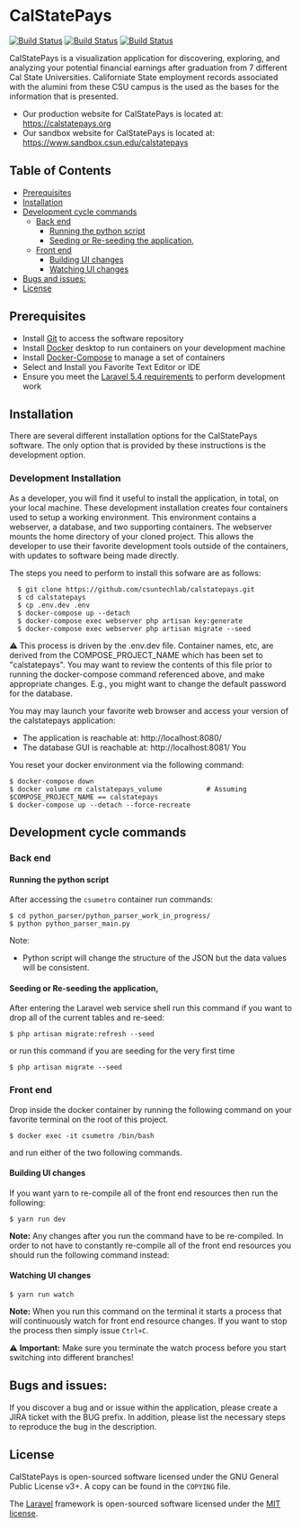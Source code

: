 # CalStatePays

[![Build Status](https://travis-ci.com/csun-metalab/calstatepays.svg?token=e9qZAYzzq9K9MQ8bgdpF&branch=dev)](https://travis-ci.com/csun-metalab/calstatepays) [![Build Status](https://travis-ci.com/csun-metalab/calstatepays.svg?token=e9qZAYzzq9K9MQ8bgdpF&branch=demo)](https://travis-ci.com/csun-metalab/calstatepays) [![Build Status](https://travis-ci.com/csun-metalab/calstatepays.svg?token=e9qZAYzzq9K9MQ8bgdpF&branch=master)](https://travis-ci.com/csun-metalab/calstatepays)

CalStatePays is a visualization application for discovering, exploring, and analyzing your potential financial earnings after graduation from 7 different Cal State Universities.  Californiate State employment records associated with the alumini from these CSU campus is the used as the bases for the information that is presented.

* Our production website for CalStatePays is located at: https://calstatepays.org
* Our sandbox website for CalStatePays is located at: https://www.sandbox.csun.edu/calstatepays


## Table of Contents
<!-- TOC -->
  - [Prerequisites](#prerequisites)
  - [Installation](#installation)
  - [Development cycle commands](#development-cycle-commands)
       - [Back end](#back-end)
          - [Running the python script](#running-the-python-script)
          - [Seeding or Re-seeding the application,](#seeding-or-re-seeding-the-application)
       - [Front end](#front-end)
          - [Building UI changes](#building-ui-changes)
          - [Watching UI changes](#watching-ui-changes)
  - [Bugs and issues:](#bugs-and-issues)
  - [License](#license)

<!-- /TOC -->

## Prerequisites

- Install [Git](https://git-scm.com/downloads) to access the software repository
- Install [Docker](https://docs.docker.com/install/) desktop to run containers on your development machine
- Install [Docker-Compose](https://docs.docker.com/compose/install/) to manage a set of containers
- Select and Install you Favorite Text Editor or IDE
- Ensure you meet the [Laravel 5.4 requirements](https://laravel.com/docs/5.4) to perform development work

## Installation

There are several different installation options for the CalStatePays software.  The only option that is provided by these instructions is the development option.


### Development Installation
As a developer, you will find it useful to install the application, in total, on your local machine.  These development installation creates four containers used to setup a working environment. This environment contains a webserver, a database, and two supporting containers.  The webserver mounts the home directory of your cloned project. This allows the developer to use their favorite development tools outside of the containers, with updates to software being made directly.

The steps you need to perform to install this sofware are as follows:
```
  $ git clone https://github.com/csuntechlab/calstatepays.git
  $ cd calstatepays
  $ cp .env.dev .env
  $ docker-compose up --detach
  $ docker-compose exec webserver php artisan key:generate
  $ docker-compose exec webserver php artisan migrate --seed
```

⚠️ This process is driven by the .env.dev file.  Container names, etc, are derived from the COMPOSE_PROJECT_NAME which has been set to "calstatepays". You may want to review the contents of this file prior to running the docker-compose command referenced above, and make appropriate changes.  E.g., you might want to change the default password for the database.

You may may launch your favorite web browser and access your version of the calstatepays application:
  * The application is reachable at: http://localhost:8080/
  * The database GUI is reachable at: http://localhost:8081/
You 

You reset your docker environment via the following command:
```
$ docker-compose down
$ docker volume rm calstatepays_volume           # Assuming $COMPOSE_PROJECT_NAME == calstatepays
$ docker-compose up --detach --force-recreate
```

## Development cycle commands

### Back end

#### Running the python script
After accessing the `csumetro` container run commands:

```
$ cd python_parser/python_parser_work_in_progress/
$ python python_parser_main.py
```

Note:
- Python script will change the structure of the JSON but the data values will be consistent.  


#### Seeding or Re-seeding the application,

After entering the Laravel web service shell run this command if you want to drop all of the current tables and re-seed:

```
$ php artisan migrate:refresh --seed
```

or run this command if you are seeding for the very first time

```
$ php artisan migrate --seed
```

### Front end

Drop inside the docker container by running the following command on your favorite terminal on the root of this project.

```
$ docker exec -it csumetro /bin/bash 
```
and run either of the two following commands.

#### Building UI changes

If you want yarn to re-compile all of the front end resources then run the following:

```
$ yarn run dev
```

**Note:** Any changes after you run the command have to be re-compiled. In order to not have to constantly re-compile all of the front end resources you should run the following command instead:

#### Watching UI changes

```
$ yarn run watch
```

**Note:** When you run this command on the terminal it starts a process that will continuously watch for front end resource changes. If you want to stop the process then simply issue `Ctrl+C`.

⚠️ **Important:** Make sure you terminate the watch process before you start switching into different branches!

## Bugs and issues:

If you discover a bug and or issue within the application, please create a JIRA ticket with the BUG prefix. In addition, please list the necessary steps to reproduce the bug in the description.

## License
CalStatePays is open-sourced software licensed under the GNU General Public License v3+. A copy can be found in the `COPYING` file.

The [Laravel](https://laravel.com/) framework is open-sourced software licensed under the [MIT license](http://opensource.org/licenses/MIT).
